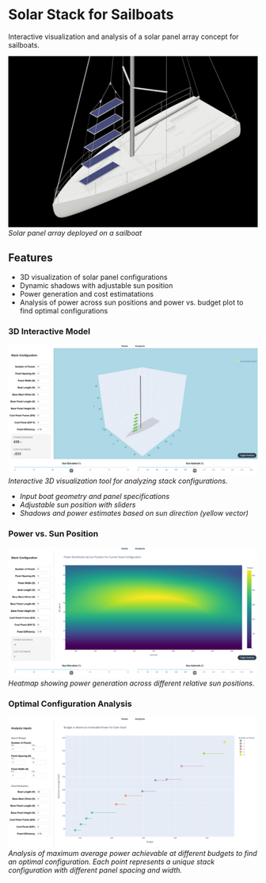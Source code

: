 # Solar Stack for Sailboats

Interactive visualization and analysis of a solar panel array concept for sailboats. 


![Solar Stack concept illustration](./imgs/stack_sailboat_zoom.png)
*Solar panel array deployed on a sailboat*


## Features
- 3D visualization of solar panel configurations
- Dynamic shadows with adjustable sun position
- Power generation and cost estimatations
- Analysis of power across sun positions and power vs. budget plot to find optimal configurations

### 3D Interactive Model 
![Interactive visualization](./imgs/3d_plot.png)
*Interactive 3D visualization tool for analyzing stack configurations.*
- *Input boat geometry and panel specifications*
- *Adjustable sun position with sliders*
- *Shadows and power estimates based on sun direction (yellow vector)*

### Power vs. Sun Position
![Heatmap](./imgs/heatmap.png)
*Heatmap showing power generation across different relative sun positions.*

### Optimal Configuration Analysis
![Budget vs. Power](./imgs/budget_vs_pow.png)
*Analysis of maximum average power achievable at different budgets to find an optimal configuration. Each point represents a unique stack configuration with different panel spacing and width.*